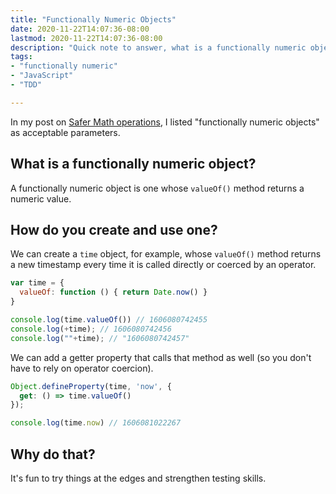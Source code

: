 ```yaml
---
title: "Functionally Numeric Objects"
date: 2020-11-22T14:07:36-08:00
lastmod: 2020-11-22T14:07:36-08:00
description: "Quick note to answer, what is a functionally numeric object and how would you create and use one?"
tags:
- "functionally numeric"
- "JavaScript"
- "TDD"

---
```


In my post on [Safer Math operations](/posts/2020/08/17/safer-math-operations-in-javascript-using-tdd/), I listed "functionally numeric objects" as acceptable parameters.

## What is a functionally numeric object?

A functionally numeric object is one whose `valueOf()` method returns a numeric value.

## How do you create and use one?

We can create a `time` object, for example, whose `valueOf()` method returns a new timestamp every time it is called directly or coerced by an operator.

```js
var time = {
  valueOf: function () { return Date.now() }
}

console.log(time.valueOf()) // 1606080742455
console.log(+time); // 1606080742456
console.log(""+time); // "1606080742457"
```

We can add a getter property that calls that method as well (so you don't have to rely on operator coercion).

```js
Object.defineProperty(time, 'now', {
  get: () => time.valueOf()
});

console.log(time.now) // 1606081022267
```

## Why do that?

It's fun to try things at the edges and strengthen testing skills.
